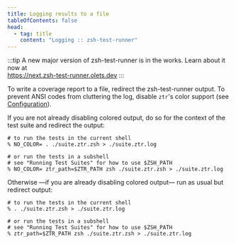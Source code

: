 ```yaml
---
title: Logging results to a file
tableOfContents: false
head:
  - tag: title
    content: "Logging :: zsh-test-runner"
---
```


:::tip
A new major version of zsh-test-runner is in the works. Learn about it now at  
https://next.zsh-test-runner.olets.dev
:::

To write a coverage report to a file, redirect the zsh-test-runner output. To prevent ANSI codes from cluttering the log, disable `ztr`'s color support (see [Configuration](/reference/configuration)).

If you are not already disabling colored output, do so for the context of the test suite and redirect the output:

```shell
# to run the tests in the current shell
% NO_COLOR= . ./suite.ztr.zsh > ./suite.ztr.log

# or run the tests in a subshell
# see "Running Test Suites" for how to use $ZSH_PATH
% NO_COLOR= ztr_path=$ZTR_PATH zsh ./suite.ztr.zsh > ./suite.ztr.log
```

Otherwise —if you are already disabling colored output— run as usual but redirect output:

```shell
# to run the tests in the current shell
% . ./suite.ztr.zsh > ./suite.ztr.log

# or run the tests in a subshell
# see "Running Test Suites" for how to use $ZSH_PATH
% ztr_path=$ZTR_PATH zsh ./suite.ztr.zsh > ./suite.ztr.log
```
